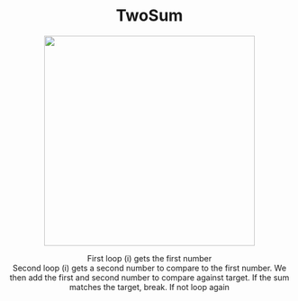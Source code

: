 <div align="center">
<h1>TwoSum</h1>   
<img width="374" src="https://user-images.githubusercontent.com/48486610/156459821-c697e2a0-97d9-48ad-b885-5b2edb6fcb8f.png">
    <p>First loop (i) gets the first number<br>Second loop (i) gets a second number to compare to the first number. We then add the first and second number to compare against target. If the sum matches the target, break. If not loop again</p>

</div>




